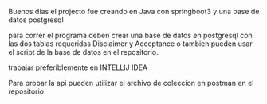 Buenos dias el projecto fue creando en Java con springboot3 y una base de datos postgresql

para correr el programa deben crear una base de datos en postgresql con las dos tablas requeridas Disclaimer y Acceptance o tambien pueden usar el script de la base de datos en el repositorio.

trabajar preferiblemente en INTELLIJ IDEA

Para probar la api pueden utilizar el archivo de coleccion en postman en el repositorio
